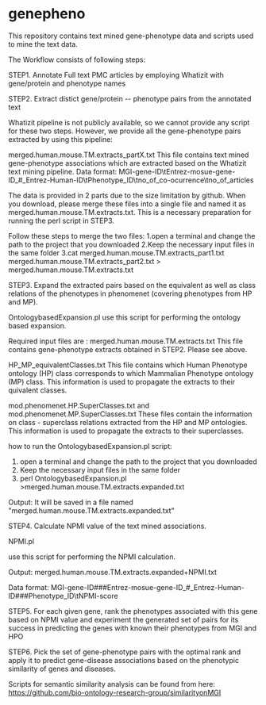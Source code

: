 # genepheno
This repository contains text mined gene-phenotype data and scripts used to mine the text data.

The Workflow consists of following steps:

STEP1. Annotate Full text PMC articles by employing Whatizit with gene/protein and phenotype names 

STEP2. Extract distict gene/protein -- phenotype pairs from the annotated text

Whatizit pipeline is not publicly available, so we cannot provide any script for these two steps. However, we provide all the gene-phenotype pairs extracted by using this pipeline:

merged.human.mouse.TM.extracts_partX.txt
This file contains text mined gene-phenotype associations which are extracted based on the Whatizit text mining pipeline.
Data format:
MGI-gene-ID\tEntrez-mosue-gene-ID_#_Entrez-Human-ID\tPhenotype_ID\tno_of_co-ocurrence\tno_of_articles

The data is provided in 2 parts due to the size limitation by github. When you download, please merge these files into a single file and named it as merged.human.mouse.TM.extracts.txt. This is a necessary preparation for running the perl script in STEP3.

Follow these steps to merge the two files:
1.open a terminal and change the path to the project that you downloaded
2.Keep the necessary input files in the same folder
3.cat merged.human.mouse.TM.extracts_part1.txt merged.human.mouse.TM.extracts_part2.txt > merged.human.mouse.TM.extracts.txt
 
STEP3. Expand the extracted pairs based on the equivalent as well as class relations of the phenotypes in phenomenet (covering phenotypes from HP and MP).

OntologybasedExpansion.pl
use this script for performing the ontology based expansion.

Required input files are :
merged.human.mouse.TM.extracts.txt 
This file contains gene-phenotype extracts obtained in STEP2. Please see above. 

HP_MP_equivalentClasses.txt
This file contains which Human Phenotype ontology (HP) class corresponds to which Mammalian Phenotype ontology (MP) class.
This information is used to propagate the extracts to their quivalent classes.

mod.phenomenet.HP.SuperClasses.txt and mod.phenomenet.MP.SuperClasses.txt
These files contain the information on class - superclass relations extracted from the HP and MP ontologies. This information is used to propagate the extracts to their superclasses.

how to run the OntologybasedExpansion.pl script:
1. open a terminal and change the path to the project that you downloaded
2. Keep the necessary input files in the same folder
3. perl OntologybasedExpansion.pl >merged.human.mouse.TM.extracts.expanded.txt

Output:
It will be saved in a file named "merged.human.mouse.TM.extracts.expanded.txt"

STEP4. Calculate NPMI value of the text mined associations.

NPMI.pl

use this script for performing the NPMI calculation.

Output:
merged.human.mouse.TM.extracts.expanded+NPMI.txt

Data format:
MGI-gene-ID###Entrez-mosue-gene-ID_#_Entrez-Human-ID###Phenotype_ID\tNPMI-score

STEP5. For each given gene, rank the phenotypes associated with this gene based on NPMI value and experiment the generated set of pairs for its success in predicting the genes with known their phenotypes from MGI and HPO
  
STEP6. Pick the set of gene-phenotype pairs with the optimal rank and apply it to predict gene-disease associations based on the phenotypic similarity of genes and diseases.

Scripts for semantic similarity analysis can be found from here:
https://github.com/bio-ontology-research-group/similarityonMGI

